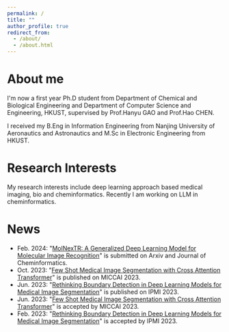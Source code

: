 ```yaml
---
permalink: /
title: ""
author_profile: true
redirect_from: 
  - /about/
  - /about.html
---
```



About me
======
I'm now a first year Ph.D student from Department of Chemical and Biological Engineering and Department of Computer Science and Engineering, HKUST, supervised by Prof.Hanyu GAO and Prof.Hao CHEN. 

I received my B.Eng in Information Engineering from Nanjing University of Aeronautics and Astronautics and M.Sc in Electronic Engineering from HKUST. 

Research Interests
======
My research interests include deep learning approach based medical imaging, bio and cheminformatics. Recently I am working on LLM in cheminformatics.


News
======
* Feb. 2024: "[MolNexTR: A Generalized Deep Learning Model for Molecular Image Recognition](https://arxiv.org/abs/2403.03691)" is submitted on Arxiv and Journal of Cheminformatics.
* Oct. 2023: "[Few Shot Medical Image Segmentation with Cross Attention Transformer](https://link.springer.com/chapter/10.1007/978-3-031-43895-0_22)" is published on MICCAI 2023.
* Jun. 2023: "[Rethinking Boundary Detection in Deep Learning Models for Medical Image Segmentation](https://link.springer.com/chapter/10.1007/978-3-031-34048-2_56)" is published on IPMI 2023.
* Jun. 2023: "[Few Shot Medical Image Segmentation with Cross Attention Transformer](https://link.springer.com/chapter/10.1007/978-3-031-43895-0_22)" is accepted by MICCAI 2023.
* Feb. 2023: "[Rethinking Boundary Detection in Deep Learning Models for Medical Image Segmentation](https://link.springer.com/chapter/10.1007/978-3-031-34048-2_56)" is accepted by IPMI 2023.

